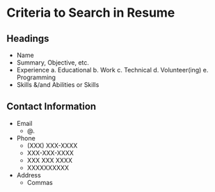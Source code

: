 # Criteria to Search in Resume

## Headings
- Name
- Summary, Objective, etc.
- <Type> Experience
	a. Educational
	b. Work
	c. Technical
	d. Volunteer(ing)
	e. Programming
- Skills &/and Abilities or <Type> Skills

## Contact Information
- Email
	- <username>@<name>.<domain>
- Phone
	- (XXX) XXX-XXXX
	- XXX-XXX-XXXX
	- XXX XXX XXXX
	- XXXXXXXXXX
- Address
	- Commas
